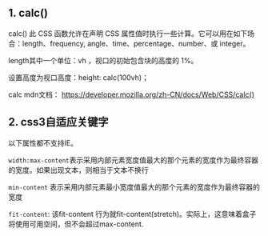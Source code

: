 ## 1. calc()

calc() 此 CSS 函数允许在声明 CSS 属性值时执行一些计算。它可以用在如下场合：length、frequency, angle、time、percentage、number、或 integer。

length其中一个单位：vh ，视口的初始包含块的高度的 1%。

设置高度为视口高度：height: calc(100vh)；

calc mdn文档：
https://developer.mozilla.org/zh-CN/docs/Web/CSS/calc()

## 2. css3自适应关键字

以下属性都不支持IE。

`width:max-content`表示采用内部元素宽度值最大的那个元素的宽度作为最终容器的宽度。如果出现文本，则相当于文本不换行

`min-content` 表示采用内部元素最小宽度值最大的那个元素的宽度作为最终容器的宽度

 `fit-content`: 该fit-content 行为就fit-content(stretch)。实际上，这意味着盒子将使用可用空间，但不会超过max-content.

